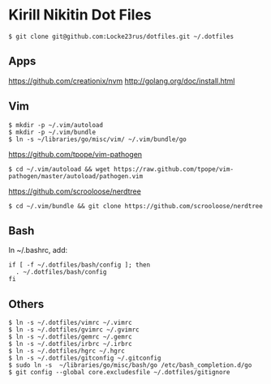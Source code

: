 Kirill Nikitin Dot Files
========================

    $ git clone git@github.com:Locke23rus/dotfiles.git ~/.dotfiles

Apps
----

https://github.com/creationix/nvm
http://golang.org/doc/install.html

Vim
---

    $ mkdir -p ~/.vim/autoload
    $ mkdir -p ~/.vim/bundle
    $ ln -s ~/libraries/go/misc/vim/ ~/.vim/bundle/go

https://github.com/tpope/vim-pathogen

    $ cd ~/.vim/autoload && wget https://raw.github.com/tpope/vim-pathogen/master/autoload/pathogen.vim

https://github.com/scrooloose/nerdtree

    $ cd ~/.vim/bundle && git clone https://github.com/scrooloose/nerdtree

Bash
----

In ~/.bashrc, add:

    if [ -f ~/.dotfiles/bash/config ]; then
      . ~/.dotfiles/bash/config
    fi

Others
------

    $ ln -s ~/.dotfiles/vimrc ~/.vimrc
    $ ln -s ~/.dotfiles/gvimrc ~/.gvimrc
    $ ln -s ~/.dotfiles/gemrc ~/.gemrc
    $ ln -s ~/.dotfiles/irbrc ~/.irbrc
    $ ln -s ~/.dotfiles/hgrc ~/.hgrc
    $ ln -s ~/.dotfiles/gitconfig ~/.gitconfig
    $ sudo ln -s  ~/libraries/go/misc/bash/go /etc/bash_completion.d/go
    $ git config --global core.excludesfile ~/.dotfiles/gitignore

